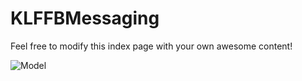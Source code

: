# KLFFBMessaging

Feel free to modify this index page with your own awesome content!


<img alt="Model" src="./CarePlanOrder.png" style="float:none; display:block; margin-left:auto; margin-right:auto;" />
